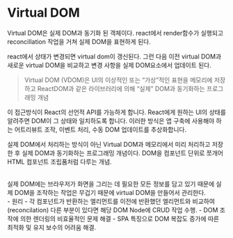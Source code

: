 # Virtual DOM

Virtual DOM은 실제 DOM과 동기화 된 객체이다.
react에서 render함수가 실행되고 reconcillation 작업을 거쳐 실제 DOM을 표현하게 된다.

react에서 상태가 변경되면 virtual dom이 갱신된다. 그런 다음 이전 virtual DOM과 새로운 virtual DOM을 비교하고 변경 사항을 실제 DOM요소에서 업데이트 된다.

> Virtual DOM (VDOM)은 UI의 이상적인 또는 “가상”적인 표현을 메모리에 저장하고 ReactDOM과 같은 라이브러리에 의해 “실제” DOM과 동기화하는 프로그래밍 개념

이 접근방식이 React의 선언적 API를 가능하게 합니다. React에게 원하는 UI의 상태를 알려주면 DOM이 그 상태와 일치하도록 합니다. 이러한 방식은 앱 구축에 사용해야 하는 어트리뷰트 조작, 이벤트 처리, 수동 DOM 업데이트를 추상화합니다.

실제 DOM에서 처리하는 방식이 아닌 Virtual DOM과 메모리에서 미리 처리하고 저장한 후 실제 DOM과 동기화하는 프로그래밍 개념이다. DOM을 컴포넌트 단위로 쪼개어 HTML 컴포넌트 조립품처럼 다루는 개념.

<br>
실제 DOM에는 브라우저가 화면을 그리는 데 필요한 모든 정보를 담고 있기 때문에 실제 DOM을 조작하는 작업은 무겁기 때문에 virtual DOM을 만들어서 관리한다.

<br>
- 원리
  - 각 컴포넌트가 반환하는 엘리먼트를 이전에 반환했던 엘리먼트와 비교하여(reconcilation) 다른 부분이 있다면 해당 DOM Node에 CRUD 작업 수행.
- DOM 조작에 의한 렌더링의 비효율적인 문제 해결
- SPA 특징으로 DOM 복잡도 증가에 따른 최적화 및 유지 보수의 어려움 해결.
